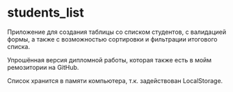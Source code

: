 # students_list
<p>Приложение для создания таблицы со списком студентов, с валидацией формы, а также с возможностью сортировки и фильтрации итогового списка.</p>
<p>Упрошённая версия дипломной работы, которая также есть в мойм ремозитории на GitHub.</p>
<p>Список хранится в памяти компьютера, т.к. задействован LocalStorage.</p>

